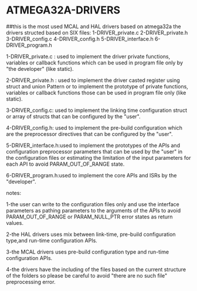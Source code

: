 # ATMEGA32A-DRIVERS
##this is the most used MCAL and HAL drivers based on atmega32a 
the drivers structed based on SIX files:
                1-DRIVER_private.c
                2-DRIVER_private.h
                3-DRIVER_config.c
                4-DRIVER_config.h
                5-DRIVER_interface.h
                6-DRIVER_program.h

1-DRIVER_private.c : used to implement the driver private functions, variables or callback functions which can be used in program file only by "the developer" (like static).


2-DRIVER_private.h : used to implement the driver casted register using struct and union Pattern or to implement the prototype of private functions, variables or callback functions those can be used in program file only (like static). 


3-DRIVER_config.c: used to implement the linking time configuration struct or array of structs that can be configured by the "user". 


4-DRIVER_config.h: used to implement the pre-build configuration which are the preprocessor directives that can be configured by the "user". 


5-DRIVER_interface.h:used to implement the prototypes of the APIs and configuration preprocessor parameters that can be used by the "user" in the configuration files or estimating the limitation of the input parameters for each API to avoid PARAM_OUT_OF_RANGE state.


6-DRIVER_program.h:used to implement the core APIs and ISRs by the "developer".


notes:
 
   1-the user can write to the configuration files only and use the interface parameters as pathing parameters to the arguments of the APIs to avoid PARAM_OUT_OF_RANGE or PARAM_NULL_PTR error states as return values.
  
   2-the HAL drivers uses mix between link-time, pre-build configuration type,and run-time configuration APIs.
 
   3-the MCAL drivers uses pre-build configuration type and run-time configuration APIs.
 
   4-the drivers have the including of the files based on the current structure of the folders so please be careful to avoid "there are no such file" preprocessing error.
                     
